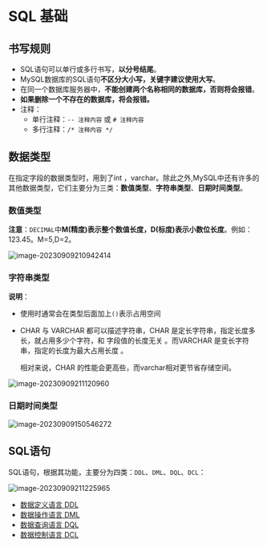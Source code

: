 # SQL 基础

## 书写规则

- SQL语句可以单行或多行书写，**以分号结尾**。
- MySQL数据库的SQL语句**不区分大小写，关键字建议使用大写**。
- 在同一个数据库服务器中，**不能创建两个名称相同的数据库，否则将会报错**。
- **如果删除一个不存在的数据库，将会报错。**
- 注释：
  - 单行注释：`-- 注释内容` 或 `# 注释内容`
  - 多行注释：`/* 注释内容 */`

## 数据类型

在指定字段的数据类型时，用到了int ，varchar。除此之外,MySQL中还有许多的其他数据类型，它们主要分为三类：**数值类型**、**字符串类型**、**日期时间类型**。

### 数值类型

**注意**：`DECIMAL`中**M(精度)表示整个数值长度，D(标度)表示小数位长度**。例如：123.45。M=5,D=2。

![image-20230909210942414](https://fastly.jsdelivr.net/gh/LetengZzz/img@main/tc2/img/Java/202309092109519.png)

### 字符串类型

**说明**：

- 使用时通常会在类型后面加上`()`表示占用空间

- CHAR 与 VARCHAR 都可以描述字符串，CHAR 是定长字符串，指定长度多长，就占用多少个字符，和 字段值的长度无关 。而VARCHAR 是变长字符串，指定的长度为最大占用长度 。

  相对来说，CHAR 的性能会更高些，而varchar相对更节省存储空间。

![image-20230909211120960](https://fastly.jsdelivr.net/gh/LetengZzz/img@main/tc2/img/Java/202309092111809.png)

### 日期时间类型

![image-20230909150546272](https://fastly.jsdelivr.net/gh/LetengZzz/img@main/tc2/img/Java/202309091505145.png)

## SQL语句

SQL语句，根据其功能，主要分为四类：`DDL`、`DML`、`DQL`、`DCL`：

![image-20230909211225965](https://fastly.jsdelivr.net/gh/LetengZzz/img@main/tc2/img/Java/202309092112787.png)

- [数据定义语言 DDL](Statement/DDL.md)
- [数据操作语言 DML](Statement/DML.md)
- [数据查询语言 DQL](Statement/DQL.md)
- [数据控制语言 DCL](Statement/DCL.md)



